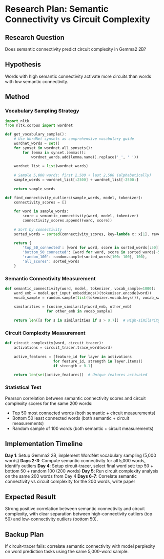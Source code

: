 # Research Plan: Semantic Connectivity vs Circuit Complexity

## Research Question
Does semantic connectivity predict circuit complexity in Gemma2 2B?

## Hypothesis
Words with high semantic connectivity activate more circuits than words with low semantic connectivity.

## Method

### Vocabulary Sampling Strategy
```python
import nltk
from nltk.corpus import wordnet

def get_vocabulary_sample():
    # Use WordNet synsets as comprehensive vocabulary guide
    wordnet_words = set()
    for synset in wordnet.all_synsets():
        for lemma in synset.lemmas():
            wordnet_words.add(lemma.name().replace('_', ' '))
    
    wordnet_list = list(wordnet_words)
    
    # Sample 5,000 words: first 2,500 + last 2,500 (alphabetically)
    sample_words = wordnet_list[:2500] + wordnet_list[-2500:]
    
    return sample_words

def find_connectivity_outliers(sample_words, model, tokenizer):
    connectivity_scores = []
    
    for word in sample_words:
        score = semantic_connectivity(word, model, tokenizer)
        connectivity_scores.append((word, score))
    
    # Sort by connectivity
    sorted_words = sorted(connectivity_scores, key=lambda x: x[1], reverse=True)
    
    return {
        'top_50_connected': [word for word, score in sorted_words[:50]],
        'bottom_50_connected': [word for word, score in sorted_words[-50:]],
        'random_100': random.sample(sorted_words[100:-100], 100),
        'all_scores': sorted_words
    }
```

### Semantic Connectivity Measurement
```python
def semantic_connectivity(word, model, tokenizer, vocab_sample=1000):
    word_emb = model.get_input_embeddings()(tokenizer.encode(word))
    vocab_sample = random.sample(list(tokenizer.vocab.keys()), vocab_sample)
    
    similarities = [cosine_similarity(word_emb, other_emb) 
                   for other_emb in vocab_sample]
    
    return len([s for s in similarities if s > 0.7])  # High-similarity neighbors
```

### Circuit Complexity Measurement
```python
def circuit_complexity(word, circuit_tracer):
    activations = circuit_tracer.trace_word(word)
    
    active_features = [feature_id for layer in activations 
                      for feature_id, strength in layer.items() 
                      if strength > 0.1]
    
    return len(set(active_features))  # Unique features activated
```

### Statistical Test
Pearson correlation between semantic connectivity scores and circuit complexity scores for the same 200 words:
- Top 50 most connected words (both semantic + circuit measurements)
- Bottom 50 least connected words (both semantic + circuit measurements)
- Random sample of 100 words (both semantic + circuit measurements)

## Implementation Timeline

**Day 1**: Setup Gemma2 2B, implement WordNet vocabulary sampling (5,000 words)
**Days 2-3**: Compute semantic connectivity for all 5,000 words, identify outliers
**Day 4**: Setup circuit-tracer, select final word set: top 50 + bottom 50 + random 100 (200 words)
**Day 5**: Run circuit complexity analysis on the same 200 words from Day 4
**Days 6-7**: Correlate semantic connectivity vs circuit complexity for the 200 words, write paper

## Expected Result
Strong positive correlation between semantic connectivity and circuit complexity, with clear separation between high-connectivity outliers (top 50) and low-connectivity outliers (bottom 50).

## Backup Plan
If circuit-tracer fails: correlate semantic connectivity with model perplexity on word prediction tasks using the same 5,000-word sample.